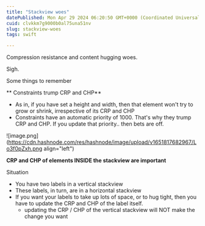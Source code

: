 ```yaml
---
title: "Stackview woes"
datePublished: Mon Apr 29 2024 06:20:50 GMT+0000 (Coordinated Universal Time)
cuid: clvkkm7g9000b0al75una51nv
slug: stackview-woes
tags: swift

---
```


Compression resistance and content hugging woes.

Sigh.

Some things to remember

** Constraints trump CRP and CHP**
* As in, if you have set a height and width, then that element won't try to grow or shrink, irrespective of its CRP and CHP
* Constraints have an automatic priority of 1000. That's why they trump CRP and CHP. If you update that priority.. then bets are off.

![image.png](https://cdn.hashnode.com/res/hashnode/image/upload/v1651817682967/Lo3f0pZxh.png align="left")

**CRP and CHP of elements INSIDE the stackview are important**

Situation
* You have two labels in a vertical stackview
* These labels, in turn, are in a horizontal stackview
* If you want your labels to take up lots of space, or to hug tight, then you have to update the CRP and CHP of the label itself.
  * updating the CRP / CHP of the vertical stackview will NOT make the change you want

